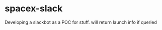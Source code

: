# spacex-slack
Developing a slackbot as a POC for stuff. will return launch info if queried

[SpaceX API Documentation]: https://github.com/r-spacex/SpaceX-API/wiki

[SpaceX API Documentation]: https://www.linkedin.com/pulse/building-slack-bot-golang-chris-ng/
